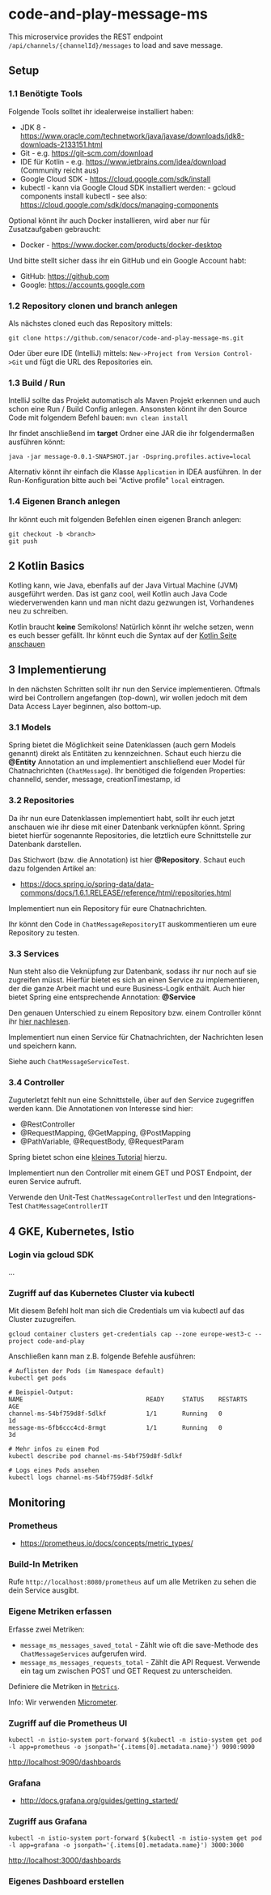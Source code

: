# code-and-play-message-ms

This microservice provides the REST endpoint `/api/channels/{channelId}/messages` to load and save message.


##  Setup

### 1.1 Benötigte Tools

Folgende Tools solltet ihr idealerweise installiert haben:

- JDK 8 - https://www.oracle.com/technetwork/java/javase/downloads/jdk8-downloads-2133151.html
- Git - e.g. https://git-scm.com/download
- IDE für Kotlin - e.g. https://www.jetbrains.com/idea/download (Community reicht aus)
- Google Cloud SDK - https://cloud.google.com/sdk/install
- kubectl - kann via Google Cloud SDK installiert werden:
         - gcloud components install kubectl
         - see also: https://cloud.google.com/sdk/docs/managing-components
 
Optional könnt ihr auch Docker installieren, wird aber nur für Zusatzaufgaben gebraucht:

- Docker - https://www.docker.com/products/docker-desktop

Und bitte stellt sicher dass ihr ein GitHub und ein Google Account habt:
- GitHub: https://github.com
- Google: https://accounts.google.com

### 1.2 Repository clonen und branch anlegen

Als nächstes cloned euch das Repository mittels:
```
git clone https://github.com/senacor/code-and-play-message-ms.git
```

Oder über eure IDE (IntelliJ) mittels:
```New->Project from Version Control->Git```
und fügt die URL des Repositories ein.

### 1.3 Build / Run
IntelliJ sollte das Projekt automatisch als Maven Projekt erkennen und auch schon eine
Run / Build Config anlegen. Ansonsten könnt ihr den Source Code mit folgendem Befehl
bauen: ```mvn clean install```

Ihr findet anschließend im **target** Ordner eine JAR die ihr folgendermaßen ausführen
könnt:

```java -jar message-0.0.1-SNAPSHOT.jar -Dspring.profiles.active=local```

Alternativ könnt ihr einfach die Klasse `Application` in IDEA ausführen. In der Run-Konfiguration bitte auch bei "Active profile" `local` eintragen.


### 1.4 Eigenen Branch anlegen
Ihr könnt euch mit folgenden Befehlen einen eigenen Branch anlegen:
```
git checkout -b <branch>
git push
```


## 2 Kotlin Basics

Kotling kann, wie Java, ebenfalls auf der Java Virtual Machine (JVM) ausgeführt werden.
Das ist ganz cool, weil Kotlin auch Java Code wiederverwenden kann und man nicht dazu
gezwungen ist, Vorhandenes neu zu schreiben.

Kotlin braucht **keine** Semikolons! Natürlich könnt ihr welche setzen, wenn es euch
besser gefällt. Ihr könnt euch die Syntax auf der [Kotlin Seite anschauen](https://kotlinlang.org/docs/reference/basic-syntax.html)


## 3 Implementierung

In den nächsten Schritten sollt ihr nun den Service implementieren. Oftmals wird 
bei Controllern angefangen (top-down), wir wollen jedoch mit dem Data Access Layer 
beginnen, also bottom-up.

### 3.1 Models

Spring bietet die Möglichkeit seine Datenklassen (auch gern Models genannt) 
direkt als Entitäten zu kennzeichnen. Schaut euch hierzu die **@Entity** 
Annotation an und implementiert anschließend euer Model für Chatnachrichten (`ChatMessage`).
Ihr benötiged die folgenden Properties: channelId, sender, message, creationTimestamp, id

### 3.2 Repositories

Da ihr nun eure Datenklassen implementiert habt, sollt ihr euch jetzt anschauen
wie ihr diese mit einer Datenbank verknüpfen könnt. Spring bietet hierfür
sogenannte Repositories, die letztlich eure Schnittstelle zur Datenbank darstellen.

Das Stichwort (bzw. die Annotation) ist hier **@Repository**. Schaut euch dazu folgenden
Artikel an:

 * https://docs.spring.io/spring-data/data-commons/docs/1.6.1.RELEASE/reference/html/repositories.html
 
Implementiert nun ein Repository für eure Chatnachrichten.

Ihr könnt den Code in `ChatMessageRepositoryIT` auskommentieren um eure Repository zu testen.

### 3.3 Services

Nun steht also die Veknüpfung zur Datenbank, sodass ihr nur noch auf sie zugreifen
müsst. Hierfür bietet es sich an einen Service zu implementieren, der die ganze 
Arbeit macht und eure Business-Logik enthält. Auch hier bietet Spring eine 
entsprechende Annotation: **@Service**

Den genauen Unterschied zu einem Repository bzw. einem Controller könnt ihr 
[hier nachlesen](https://www.baeldung.com/spring-component-repository-service).

Implementiert nun einen Service für Chatnachrichten, der Nachrichten lesen und
speichern kann.

Siehe auch `ChatMessageServiceTest`.

### 3.4 Controller

Zuguterletzt fehlt nun eine Schnittstelle, über auf den Service zugegriffen werden
kann. Die Annotationen von Interesse sind hier:

* @RestController
* @RequestMapping, @GetMapping, @PostMapping
* @PathVariable, @RequestBody, @RequestParam

Spring bietet schon eine [kleines Tutorial](https://spring.io/guides/gs/rest-service/) hierzu.

Implementiert nun den Controller mit einem GET und POST Endpoint,
der euren Service aufruft.
 
Verwende den Unit-Test `ChatMessageControllerTest` und den Integrations-Test `ChatMessageControllerIT`


## 4 GKE, Kubernetes, Istio

### Login via gcloud SDK

...

### Zugriff auf das Kubernetes Cluster via kubectl

Mit diesem Befehl holt man sich die Credentials um via kubectl auf das Cluster zuzugreifen.
```
gcloud container clusters get-credentials cap --zone europe-west3-c --project code-and-play
```
 
 Anschließen kann man z.B. folgende Befehle ausführen:
```
# Auflisten der Pods (im Namespace default)
kubectl get pods

# Beispiel-Output:
NAME                                  READY     STATUS    RESTARTS   AGE
channel-ms-54bf759d8f-5dlkf           1/1       Running   0          1d
message-ms-6fb6ccc4cd-8rmgt           1/1       Running   0          3d

# Mehr infos zu einem Pod
kubectl describe pod channel-ms-54bf759d8f-5dlkf

# Logs eines Pods ansehen
kubectl logs channel-ms-54bf759d8f-5dlkf
```
 
## Monitoring

### Prometheus

- https://prometheus.io/docs/concepts/metric_types/

### Build-In Metriken

Rufe `http://localhost:8080/prometheus` auf um alle Metriken zu sehen die dein Service ausgibt.

### Eigene Metriken erfassen

Erfasse zwei Metriken:
- `message_ms_messages_saved_total` - Zählt wie oft die save-Methode des `ChatMessageServices` aufgerufen wird.
- `message_ms_messages_requests_total` - Zählt die API Request. Verwende ein tag um zwischen POST und GET Request zu unterscheiden.

Definiere die Metriken in [`Metrics`](./src/main/kotlin/com/senacor/cap/service/message/Metrics.kt).

Info: Wir verwenden [Micrometer](https://micrometer.io/docs/registry/prometheus).

### Zugriff auf die Prometheus UI

```
kubectl -n istio-system port-forward $(kubectl -n istio-system get pod -l app=prometheus -o jsonpath='{.items[0].metadata.name}') 9090:9090
```

[http://localhost:9090/dashboards](http://localhost:9090/dashboards)

### Grafana

- http://docs.grafana.org/guides/getting_started/

### Zugriff aus Grafana

```
kubectl -n istio-system port-forward $(kubectl -n istio-system get pod -l app=grafana -o jsonpath='{.items[0].metadata.name}') 3000:3000
```

[http://localhost:3000/dashboards](http://localhost:3000/dashboards)

### Eigenes Dashboard erstellen
